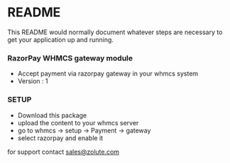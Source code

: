 # README #

This README would normally document whatever steps are necessary to get your application up and running.

### RazorPay WHMCS gateway module ###

* Accept payment via razorpay gateway in your whmcs system
* Version : 1

### SETUP  ###

* Download this package 
* upload the content to your whmcs server
* go to whmcs -> setup -> Payment -> gateway
* select razorpay and enable it 

for support contact sales@zolute.com